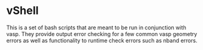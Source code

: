 # vShell
This is a set of bash scripts that are meant to be run in conjunction with vasp. They provide output error checking for a few common vasp geometry errors as well as functionality to runtime check errors such as nband errors.
